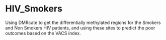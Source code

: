 # HIV_Smokers
Using DMRcate to get the differentially methylated regions for the Smokers and Non Smokers HIV patients, and using these sites to predict the poor outcomes based on the VACS index.  

